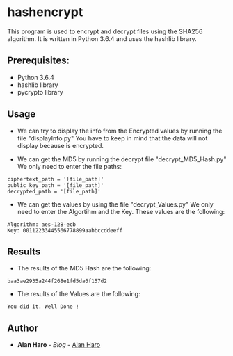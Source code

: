 # hashencrypt
This program is used to encrypt and decrypt files using the SHA256 algorithm. It is written in Python 3.6.4 and uses the hashlib library.

## Prerequisites:
- Python 3.6.4
- hashlib library
- pycrypto library

## Usage
- We can try to display the info from the Encrypted values by running the file "displayInfo.py" You have to keep in mind that the data will not display because is encrypted.

- We can get the MD5 by running the decrypt file "decrypt_MD5_Hash.py" We only need to enter the file paths:

```
ciphertext_path = '[file_path]'
public_key_path = '[file_path]'
decrypted_path = '[file_path]'
```

- We can get the values by using the file "decrypt_Values.py" We only need to enter the Algortihm and the Key. These values are the following:

```
Algorithm: aes-128-ecb
Key: 00112233445566778899aabbccddeeff
```

## Results
- The results of the MD5 Hash are the following:

```
baa3ae2935a244f268e1fd5da6f157d2
```

- The results of the Values are the following:

```
You did it. Well Done !
```

## Author
- **Alan Haro** - *Blog* - [Alan Haro](https://medium.com/@ithvaandres)

